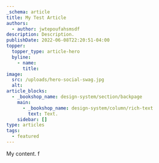 ```yaml
---
_schema: article
title: My Test Article
authors:
  - author: jwtepoufahsmsdf
description: Description.
publishDate: 2022-06-08T22:20:51-04:00
topper:
  topper_type: article-hero
  byline:
    - name:
      title:
image:
  src: /uploads/hero-social-swag.jpg
  alt: 
article_blocks:
  - _bookshop_name: design-system/section/backpage
    main:
      - _bookshop_name: design-system/column/rich-text
        text: Text.
    sidebar: []
type: articles
tags:
  - featured
---
```


My content. f